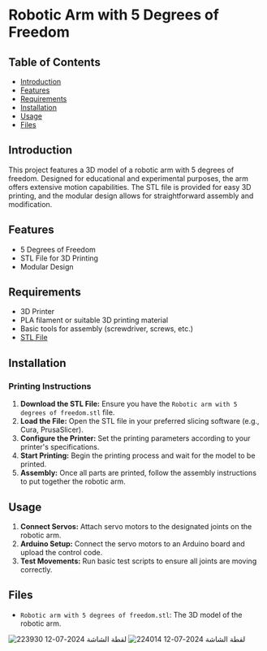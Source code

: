 # Robotic Arm with 5 Degrees of Freedom

## Table of Contents

- [Introduction](#introduction)
- [Features](#features)
- [Requirements](#requirements)
- [Installation](#installation)
- [Usage](#usage)
- [Files](#files)

## Introduction

This project features a 3D model of a robotic arm with 5 degrees of freedom. Designed for educational and experimental purposes, the arm offers extensive motion capabilities. The STL file is provided for easy 3D printing, and the modular design allows for straightforward assembly and modification.

## Features

- 5 Degrees of Freedom
- STL File for 3D Printing
- Modular Design

## Requirements

- 3D Printer
- PLA filament or suitable 3D printing material
- Basic tools for assembly (screwdriver, screws, etc.)
- [STL File](https://github.com/xd7fx/3D-design-Robotic-Arm-with-5-Degrees-of-Freedom/blob/main/Robotic%20arm%20with%205%20degrees%20of%20freedom.stl)

## Installation

### Printing Instructions

1. **Download the STL File:** Ensure you have the `Robotic arm with 5 degrees of freedom.stl` file.
2. **Load the File:** Open the STL file in your preferred slicing software (e.g., Cura, PrusaSlicer).
3. **Configure the Printer:** Set the printing parameters according to your printer's specifications.
4. **Start Printing:** Begin the printing process and wait for the model to be printed.
5. **Assembly:** Once all parts are printed, follow the assembly instructions to put together the robotic arm.

## Usage

1. **Connect Servos:** Attach servo motors to the designated joints on the robotic arm.
2. **Arduino Setup:** Connect the servo motors to an Arduino board and upload the control code.
3. **Test Movements:** Run basic test scripts to ensure all joints are moving correctly.

## Files

- `Robotic arm with 5 degrees of freedom.stl`: The 3D model of the robotic arm.

![لقطة الشاشة 2024-07-12 223930](https://github.com/user-attachments/assets/fc5566ed-aa34-43e0-9e62-90bc6663a1f3)
![لقطة الشاشة 2024-07-12 224014](https://github.com/user-attachments/assets/482910af-6e4a-4206-a392-9d7f66cacab3)


